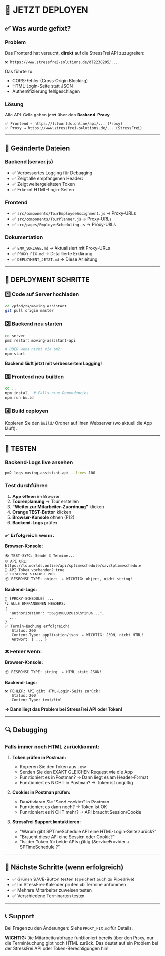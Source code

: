 # 🚀 JETZT DEPLOYEN

## ✅ Was wurde gefixt?

### Problem
Das Frontend hat versucht, **direkt** auf die StressFrei API zuzugreifen:
```
❌ https://www.stressfrei-solutions.de/dl2238205/...
```

Das führte zu:
- CORS-Fehler (Cross-Origin Blocking)
- HTML-Login-Seite statt JSON
- Authentifizierung fehlgeschlagen

### Lösung
Alle API-Calls gehen jetzt über den **Backend-Proxy**:
```
✅ Frontend → https://lolworlds.online/api/... (Proxy)
✅ Proxy → https://www.stressfrei-solutions.de/... (StressFrei)
```

---

## 📝 Geänderte Dateien

### Backend (server.js)
- ✅ Verbessertes Logging für Debugging
- ✅ Zeigt alle empfangenen Headers
- ✅ Zeigt weitergeleiteten Token
- ✅ Erkennt HTML-Login-Seiten

### Frontend
- ✅ `src/components/TourEmployeeAssignment.js` → Proxy-URLs
- ✅ `src/components/TourPlanner.js` → Proxy-URLs
- ✅ `src/pages/EmployeeScheduling.js` → Proxy-URLs

### Dokumentation
- ✅ `ENV_VORLAGE.md` → Aktualisiert mit Proxy-URLs
- ✅ `PROXY_FIX.md` → Detaillierte Erklärung
- ✅ `DEPLOYMENT_JETZT.md` → Diese Anleitung

---

## 🎯 DEPLOYMENT SCHRITTE

### 1️⃣ Code auf Server hochladen
```bash
cd /pfad/zu/moving-assistant
git pull origin master
```

### 2️⃣ Backend neu starten
```bash
cd server
pm2 restart moving-assistant-api

# ODER wenn nicht via pm2:
npm start
```

**Backend läuft jetzt mit verbessertem Logging!**

### 3️⃣ Frontend neu builden
```bash
cd ..
npm install  # Falls neue Dependencies
npm run build
```

### 4️⃣ Build deployen
Kopieren Sie den `build/` Ordner auf Ihren Webserver (wo aktuell die App läuft).

---

## 🧪 TESTEN

### Backend-Logs live ansehen
```bash
pm2 logs moving-assistant-api --lines 100
```

### Test durchführen
1. **App öffnen** im Browser
2. **Tourenplanung** → Tour erstellen
3. **"Weiter zur Mitarbeiter-Zuordnung"** klicken
4. **Orange TEST-Button** klicken
5. **Browser-Konsole** öffnen (F12)
6. **Backend-Logs** prüfen

### ✅ Erfolgreich wenn:

**Browser-Konsole:**
```
📤 TEST-SYNC: Sende 3 Termine...
🌐 API URL: https://lolworlds.online/api/sptimeschedule/saveSptimeschedule
🔑 API Token vorhanden? true
✅ RESPONSE STATUS: 200
📦 RESPONSE TYPE: object  ← WICHTIG: object, nicht string!
```

**Backend-Logs:**
```
📅 [PROXY-SCHEDULE] ...
🔍 ALLE EMPFANGENEN HEADERS:
{
  "authorization": "56DgRyuQDzuzbl9YinUK...",
  ...
}
✅ Termin-Buchung erfolgreich!
   Status: 200
   Content-Type: application/json  ← WICHTIG: JSON, nicht HTML!
   Antwort: { ... }
```

### ❌ Fehler wenn:

**Browser-Konsole:**
```
📦 RESPONSE TYPE: string  ← HTML statt JSON!
```

**Backend-Logs:**
```
❌ FEHLER: API gibt HTML-Login-Seite zurück!
   Status: 200
   Content-Type: text/html
```

**→ Dann liegt das Problem bei StressFrei API oder Token!**

---

## 🔍 Debugging

### Falls immer noch HTML zurückkommt:

1. **Token prüfen in Postman:**
   - Kopieren Sie den Token aus `.env`
   - Senden Sie den EXAKT GLEICHEN Request wie die App
   - Funktioniert es in Postman? → Dann liegt es am Header-Format
   - Funktioniert es NICHT in Postman? → Token ist ungültig

2. **Cookies in Postman prüfen:**
   - Deaktivieren Sie "Send cookies" in Postman
   - Funktioniert es dann noch? → Token ist OK
   - Funktioniert es NICHT mehr? → API braucht Session/Cookie

3. **StressFrei Support kontaktieren:**
   - "Warum gibt SPTimeSchedule API eine HTML-Login-Seite zurück?"
   - "Braucht diese API eine Session oder Cookie?"
   - "Ist der Token für beide APIs gültig (ServiceProvider + SPTimeSchedule)?"

---

## 🎉 Nächste Schritte (wenn erfolgreich)

- ✅ Grünen SAVE-Button testen (speichert auch zu Pipedrive)
- ✅ Im StressFrei-Kalender prüfen ob Termine ankommen
- ✅ Mehrere Mitarbeiter zuweisen testen
- ✅ Verschiedene Terminarten testen

---

## 📞 Support

Bei Fragen zu den Änderungen: Siehe `PROXY_FIX.md` für Details.

**WICHTIG:** Die Mitarbeiterabfrage funktioniert bereits über den Proxy, nur die Terminbuchung gibt noch HTML zurück. Das deutet auf ein Problem bei der StressFrei API oder Token-Berechtigungen hin!

